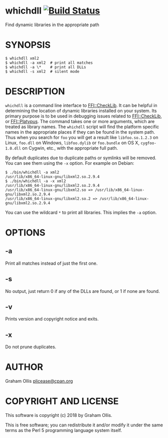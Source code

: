 # whichdll [![Build Status](https://secure.travis-ci.org/plicease/App-whichdll.png)](http://travis-ci.org/plicease/App-whichdll)

Find dynamic libraries in the appropriate path

# SYNOPSIS

    $ whichdll xml2
    $ whichdll -a xml2  # print all matches
    $ whichdll -a \*    # print all DLLs
    $ whichdll -s xml2  # silent mode

# DESCRIPTION

`whichdll` is a command line interface to [FFI::CheckLib](https://metacpan.org/pod/FFI::CheckLib).  It can be helpful in determining the location of
dynamic libraries installed on your system.  Its primary purpose is to be used in debugging issues related to
[FFI::CheckLib](https://metacpan.org/pod/FFI::CheckLib), or [FFI::Platypus](https://metacpan.org/pod/FFI::Platypus).  The command takes one or more arguments, which are treated as library
names.  The `whichdll` script will find the platform specific names in the appropriate places if they can
be found in the system path.  Thus when you search for `foo` you will get a result like `libfoo.so.1.2.3` on
Linux, `foo.dll` on Windows, `libfoo.dylib` or `foo.bundle` on OS X, `cygfoo-1.0.dll` on Cygwin, etc., with
the appropriate full path.

By default duplicates due to duplicate paths or symlinks will be removed.  You can see them using the `-x`
option.  For example on Debian:

    $ ./bin/whichdll -a xml2
    /usr/lib/x86_64-linux-gnu/libxml2.so.2.9.4
    $ ./bin/whichdll -a -x xml2
    /usr/lib/x86_64-linux-gnu/libxml2.so.2.9.4
    /usr/lib/x86_64-linux-gnu/libxml2.so => /usr/lib/x86_64-linux-gnu/libxml2.so.2.9.4
    /usr/lib/x86_64-linux-gnu/libxml2.so.2 => /usr/lib/x86_64-linux-gnu/libxml2.so.2.9.4

You can use the wildcard `*` to print all libraries.  This implies the `-a` option.

# OPTIONS

## -a

Print all matches instead of just the first one.

## -s

No output, just return 0 if any of the DLLs are found, or 1 if none are found.

## -v

Prints version and copyright notice and exits.

## -x

Do not prune duplicates.

# AUTHOR

Graham Ollis <plicease@cpan.org>

# COPYRIGHT AND LICENSE

This software is copyright (c) 2018 by Graham Ollis.

This is free software; you can redistribute it and/or modify it under
the same terms as the Perl 5 programming language system itself.
